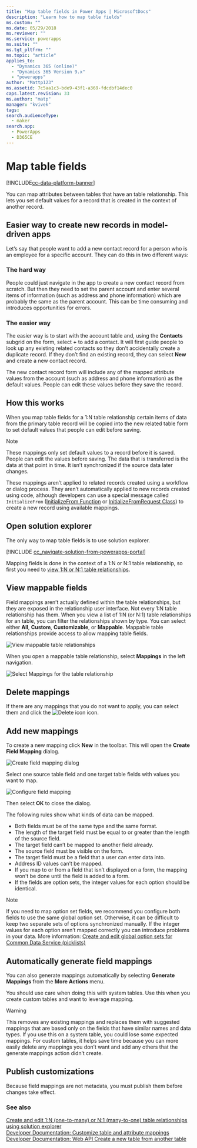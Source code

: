 ```yaml
---
title: "Map table fields in Power Apps | MicrosoftDocs"
description: "Learn how to map table fields"
ms.custom: ""
ms.date: 05/29/2018
ms.reviewer: ""
ms.service: powerapps
ms.suite: ""
ms.tgt_pltfrm: ""
ms.topic: "article"
applies_to: 
  - "Dynamics 365 (online)"
  - "Dynamics 365 Version 9.x"
  - "powerapps"
author: "Mattp123"
ms.assetid: 7c5aa1c3-bde9-43f1-a369-fdcdbf14dec0
caps.latest.revision: 33
ms.author: "matp"
manager: "kvivek"
tags: 
search.audienceType: 
  - maker
search.app: 
  - PowerApps
  - D365CE
---
```

# Map table fields
 
[!INCLUDE[cc-data-platform-banner](../../includes/cc-data-platform-banner.md)]

You can map attributes between tables that have an table relationship. This lets you set default values for a record that is created in the context of another record. 

## Easier way to create new records in model-driven apps

Let’s say that people want to add a new contact record for a person who is an employee for a specific account. They can do this in two different ways:  
  
### The hard way

People could just navigate in the app to create a new contact record from scratch. But then they need to set the parent account and enter several items of information (such as address and phone information) which are probably the same as the parent account. This can be time consuming and introduces opportunities for errors.  
  
### The easier way

The easier way is to start with the account table and, using the **Contacts** subgrid on the form, select **+** to add a contact. It will first guide people to look up any existing related contacts so they don’t accidentally create a duplicate record. If they don’t find an existing record, they can select **New** and create a new contact record. 

The new contact record form will include any of the mapped attribute values from the account (such as address and phone information) as the default values. People can edit these values before they save the record.

## How this works

When you map table fields for a 1:N table relationship certain items of data from the primary table record will be copied into the new related table form to set default values that people can edit before saving.
 
  
> [!NOTE]
> These mappings only set default values to a record before it is saved. People can edit the values before saving. The data that is transferred is the data at that point in time. It isn’t synchronized if the source data later changes.
>   
> These mappings aren’t applied to related records created using a workflow or dialog process. They aren’t automatically applied to new records created using code, although developers can use a special message called `InitializeFrom` ([InitializeFrom Function](/dynamics365/customer-engagement/web-api/initializefrom?view=dynamics-ce-odata-9) or [InitializeFromRequest Class](/dotnet/api/microsoft.crm.sdk.messages.initializefromrequest?view=dynamics-general-ce-9)) to create a new record using available mappings.  

## Open solution explorer

The only way to map table fields is to use solution explorer.

[!INCLUDE [cc_navigate-solution-from-powerapps-portal](../../includes/cc_navigate-solution-from-powerapps-portal.md)]
  
Mapping fields is done in the context of a 1:N or N:1 table relationship, so first you need to [view 1:N or N:1 table relationships](create-edit-1n-relationships-solution-explorer.md#view-table-relationships).

## View mappable fields

Field mappings aren’t actually defined within the table relationships, but they are exposed in the relationship user interface. Not every 1:N table relationship has them. When you view a list of 1:N (or N:1) table relationships for an table, you can filter the relationships shown by type. You can select either **All**, **Custom**, **Customizable**, or **Mappable**. Mappable table relationships provide access to allow mapping table fields. 

![View mappable table relationships](media/mappable-table-relationships.png) 

When you open a mappable table relationship, select **Mappings** in the left navigation.

![Select Mappings for the table relationship](media/map-table-fields-ui-solution-explorer.png)

## Delete mappings

If there are any mappings that you do not want to apply, you can select them and click the ![Delete icon](media/delete.gif) icon.

## Add new mappings

To create a new mapping click **New** in the toolbar. This will open the **Create Field Mapping** dialog.

![Create field mapping dialog](media/create-field-mapping-dialog.png)

Select one source table field and one target table fields with values you want to map. 

![Configure field mapping](media/configure-field-mapping.png)

Then select **OK** to close the dialog.

The following rules show what kinds of data can be mapped.  
  
- Both fields must be of the same type and the same format.  
- The length of the target field must be equal to or greater than the length of the source field.  
- The target field can’t be mapped to another field already.  
- The source field must be visible on the form.  
- The target field must be a field that a user can enter data into.  
- Address ID values can’t be mapped.
- If you map to or from a field that isn’t displayed on a form, the mapping won't be done until the field is added to a form.
- If the fields are option sets, the integer values for each option should be identical.  
  
> [!NOTE]
>  If you need to map option set fields, we recommend you configure both fields to use the same global option set. Otherwise, it can be difficult to keep two separate sets of options synchronized manually. If the integer values for each option aren’t mapped correctly you can introduce problems in your data. More information: [Create and edit global option sets for Common Data Service (picklists)](create-edit-global-option-sets.md)  
  
## Automatically generate field mappings  

You can also generate mappings automatically by selecting **Generate Mappings** from the **More Actions** menu.

You should use care when doing this with system tables. Use this when you create custom tables and want to leverage mapping. 

> [!WARNING]
> This removes any existing mappings and replaces them with suggested mappings that are based only on the fields that have similar names and data types. If you use this on a system table, you could lose some expected mappings. For custom tables, it helps save time because you can more easily delete any mappings you don’t want and add any others that the generate mappings action didn’t create.  


## Publish customizations 

Because field mappings are not metadata, you must publish them before changes take effect. 
<!-- TODO Need a general topic about publishing to link to in situations like this -->

### See also
[Create and edit 1:N (one-to-many) or N:1 (many-to-one) table relationships using solution explorer](create-edit-1n-relationships-solution-explorer.md)<br />
[Developer Documentation: Customize table and attribute mappings](/dynamics365/customer-engagement/developer/customize-table-attribute-mappings)<br />
[Developer Documentation: Web API Create a new table from another table](/dynamics365/customer-engagement/developer/webapi/create-table-web-api#create-a-new-table-from-another-table)
